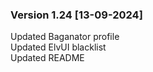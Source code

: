 ### Version 1.24 [13-09-2024]
Updated Baganator profile  
Updated ElvUI blacklist  
Updated README  